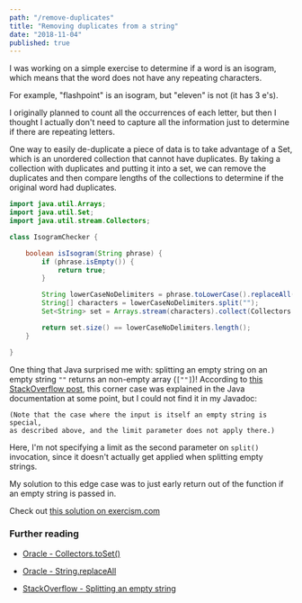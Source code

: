 ```yaml
---
path: "/remove-duplicates"
title: "Removing duplicates from a string"
date: "2018-11-04"
published: true
---
```


I was working on a simple exercise to determine if a word is an isogram, which
means that the word does not have any repeating characters.

For example, "flashpoint" is an isogram, but "eleven" is not (it has 3 e's).

I originally planned to count all the occurrences of each letter, but then I
thought I actually don't need to capture all the information just to determine
if there are repeating letters.

One way to easily de-duplicate a piece of data is to take advantage of a Set,
which is an unordered collection that cannot have duplicates. By taking a
collection with duplicates and putting it into a set, we can remove the
duplicates and then compare lengths of the collections to determine if the
original word had duplicates.

```java
import java.util.Arrays;
import java.util.Set;
import java.util.stream.Collectors;

class IsogramChecker {

    boolean isIsogram(String phrase) {
        if (phrase.isEmpty()) {
            return true;
        }

        String lowerCaseNoDelimiters = phrase.toLowerCase().replaceAll("-|\\s", "");
        String[] characters = lowerCaseNoDelimiters.split("");
        Set<String> set = Arrays.stream(characters).collect(Collectors.toSet());

        return set.size() == lowerCaseNoDelimiters.length();
    }

}
```

One thing that Java surprised me with: splitting an empty string on an empty string `""` returns an non-empty array (`[""]`)! According to [this StackOverflow post](https://stackoverflow.com/a/37796531/5252217), this corner case was explained in the Java documentation at some point, but I could not find it in my Javadoc:

    (Note that the case where the input is itself an empty string is special,
    as described above, and the limit parameter does not apply there.)

Here, I'm not specifying a limit as the second parameter on `split()` invocation, since it doesn't actually get applied when splitting empty strings.

My solution to this edge case was to just early return out of the function if an empty string is passed in.

Check out [this solution on exercism.com](https://exercism.io/tracks/java/exercises/isogram/solutions/3ab1869f32ae41b8bc3e8eb99c0a94ce)

### Further reading

- [Oracle - Collectors.toSet()](https://docs.oracle.com/javase/8/docs/api/java/util/stream/Collectors.html#toSet--)
- [Oracle - String.replaceAll](https://docs.oracle.com/javase/8/docs/api/java/lang/String.html#replaceAll-java.lang.String-java.lang.String-)

- [StackOverflow - Splitting an empty string](https://stackoverflow.com/a/37796531/5252217)

